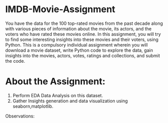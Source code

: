 # IMDB-Movie-Assignment
You have the data for the 100 top-rated movies from the past decade along with various pieces of information about the movie, its actors, and the voters who have rated these movies online. In this assignment, you will try to find some interesting insights into these movies and their voters, using Python.     This is a compulsory individual assignment wherein you will download a movie dataset, write Python code to explore the data, gain insights into the movies, actors, votes, ratings and collections, and submit the code.

# About the Assignment:

1. Perform EDA Data Analysis on this dataset.
2. Gather Insights generation and data visualization using seaborn,matplotlib.

Observations:

